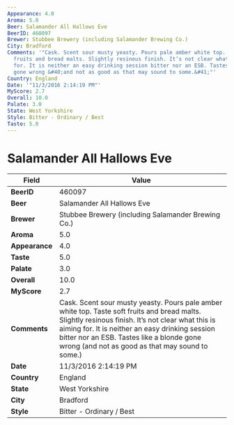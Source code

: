 ```yaml
---
Appearance: 4.0
Aroma: 5.0
Beer: Salamander All Hallows Eve
BeerID: 460097
Brewer: Stubbee Brewery (including Salamander Brewing Co.)
City: Bradford
Comments: '"Cask. Scent sour musty yeasty. Pours pale amber white top. Taste soft
  fruits and bread malts. Slightly resinous finish. It’s not clear what this is aiming
  for. It is neither an easy drinking session bitter nor an ESB. Tastes like a blonde
  gone wrong &#40;and not as good as that may sound to some.&#41;"'
Country: England
Date: '"11/3/2016 2:14:19 PM"'
MyScore: 2.7
Overall: 10.0
Palate: 3.0
State: West Yorkshire
Style: Bitter - Ordinary / Best
Taste: 5.0
---
```


# Salamander All Hallows Eve

| Field         | Value |
|---------------|-------|
| **BeerID** | 460097 |
| **Beer** | Salamander All Hallows Eve |
| **Brewer** | Stubbee Brewery (including Salamander Brewing Co.) |
| **Aroma** | 5.0 |
| **Appearance** | 4.0 |
| **Taste** | 5.0 |
| **Palate** | 3.0 |
| **Overall** | 10.0 |
| **MyScore** | 2.7 |
| **Comments** | Cask. Scent sour musty yeasty. Pours pale amber white top. Taste soft fruits and bread malts. Slightly resinous finish. It’s not clear what this is aiming for. It is neither an easy drinking session bitter nor an ESB. Tastes like a blonde gone wrong &#40;and not as good as that may sound to some.&#41; |
| **Date** | 11/3/2016 2:14:19 PM |
| **Country** | England |
| **State** | West Yorkshire |
| **City** | Bradford |
| **Style** | Bitter - Ordinary / Best |
